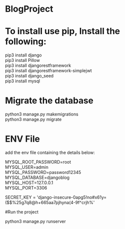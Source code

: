 # BlogProject

# To install use pip, Install the following:

pip3 install django  
pip3 install Pillow  
pip3 install djangorestframework  
pip3 install djangorestframework-simplejwt  
pip3 install django_seed  
pip3 install mysql  


# Migrate the database  

python3 manage.py makemigrations  
python3 manage.py migrate  

# ENV File

add the env file containing the details below:

MYSQL_ROOT_PASSWORD=root  
MYSQL_USER=admin  
MYSQL_PASSWORD=password12345  
MYSQL_DATABASE=djangoblog  
MYSQL_HOST=127.0.0.1  
MYSQL_PORT=3306  

SECRET_KEY = 'django-insecure-0apg5!no#x61y=($$%25g7q8@h+665aa7pjhyna(4-9f^crjh%'


#Run the project

python3 manage.py runserver  


